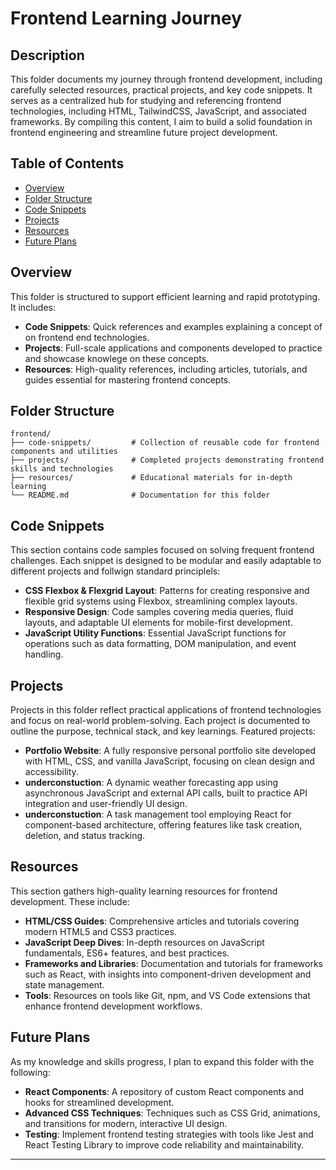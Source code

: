 # Frontend Learning Journey

## Description

This folder documents my journey through frontend development, including carefully selected resources, practical projects, and key code snippets. It serves as a centralized hub for studying and referencing frontend technologies, including HTML, TailwindCSS, JavaScript, and associated frameworks. By compiling this content, I aim to build a solid foundation in frontend engineering and streamline future project development.

## Table of Contents

- [Overview](#overview)
- [Folder Structure](#folder-structure)
- [Code Snippets](#code-snippets)
- [Projects](#projects)
- [Resources](#resources)
- [Future Plans](#future-plans)

## Overview

This folder is structured to support efficient learning and rapid prototyping. It includes:

- **Code Snippets**: Quick references and examples explaining a concept of on frontend end technologies.
- **Projects**: Full-scale applications and components developed to practice and showcase knowlege on these concepts.
- **Resources**: High-quality references, including articles, tutorials, and guides essential for mastering frontend concepts.

## Folder Structure

```
frontend/
├── code-snippets/         # Collection of reusable code for frontend components and utilities
├── projects/              # Completed projects demonstrating frontend skills and technologies
├── resources/             # Educational materials for in-depth learning
└── README.md              # Documentation for this folder
```

## Code Snippets

This section contains code samples focused on solving frequent frontend challenges. Each snippet is designed to be modular and easily adaptable to different projects and follwign standard principlels:

- **CSS Flexbox & Flexgrid Layout**: Patterns for creating responsive and flexible grid systems using Flexbox, streamlining complex layouts.
- **Responsive Design**: Code samples covering media queries, fluid layouts, and adaptable UI elements for mobile-first development.
- **JavaScript Utility Functions**: Essential JavaScript functions for operations such as data formatting, DOM manipulation, and event handling.

## Projects

Projects in this folder reflect practical applications of frontend technologies and focus on real-world problem-solving. Each project is documented to outline the purpose, technical stack, and key learnings. Featured projects:

- **Portfolio Website**: A fully responsive personal portfolio site developed with HTML, CSS, and vanilla JavaScript, focusing on clean design and accessibility.
- **underconstuction**: A dynamic weather forecasting app using asynchronous JavaScript and external API calls, built to practice API integration and user-friendly UI design.
- **underconstuction**: A task management tool employing React for component-based architecture, offering features like task creation, deletion, and status tracking.

## Resources

This section gathers high-quality learning resources for frontend development. These include:

- **HTML/CSS Guides**: Comprehensive articles and tutorials covering modern HTML5 and CSS3 practices.
- **JavaScript Deep Dives**: In-depth resources on JavaScript fundamentals, ES6+ features, and best practices.
- **Frameworks and Libraries**: Documentation and tutorials for frameworks such as React, with insights into component-driven development and state management.
- **Tools**: Resources on tools like Git, npm, and VS Code extensions that enhance frontend development workflows.

## Future Plans

As my knowledge and skills progress, I plan to expand this folder with the following:

- **React Components**: A repository of custom React components and hooks for streamlined development.
- **Advanced CSS Techniques**: Techniques such as CSS Grid, animations, and transitions for modern, interactive UI design.
- **Testing**: Implement frontend testing strategies with tools like Jest and React Testing Library to improve code reliability and maintainability.

---

